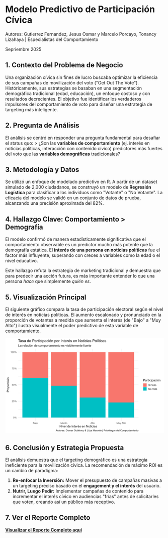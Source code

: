 # Modelo Predictivo de Participación Cívica

Autores: Gutierrez Fernandez, Jesus Osmar y Marcelo Porcayo, Tonancy Lizahaya \| Especialistas del Comportamiento

Sepriembre 2025

## 1. Contexto del Problema de Negocio

Una organización cívica sin fines de lucro buscaba optimizar la eficiencia de sus campañas de movilización del voto ("Get Out The Vote"). Históricamente, sus estrategias se basaban en una segmentación demográfica tradicional (edad, educación), un enfoque costoso y con resultados decrecientes. El objetivo fue identificar los verdaderos impulsores del comportamiento de voto para diseñar una estrategia de targeting más inteligente.

## 2. Pregunta de Análisis

El análisis se centró en responder una pregunta fundamental para desafiar el status quo: \> ¿Son las **variables de comportamiento** (ej. interés en noticias políticas, interacción con contenido cívico) predictores más fuertes del voto que las **variables demográficas** tradicionales?

## 3. Metodología y Datos

Se utilizó un enfoque de modelado predictivo en R. A partir de un dataset simulado de 2,000 ciudadanos, se construyó un modelo de **Regresión Logística** para clasificar a los individuos como "Votante" o "No Votante". La eficacia del modelo se validó en un conjunto de datos de prueba, alcanzando una precisión aproximada del 82%.

## 4. Hallazgo Clave: Comportamiento \> Demografía

El modelo confirmó de manera estadísticamente significativa que el comportamiento observable es un predictor mucho más potente que la demografía estática. El **interés de una persona en noticias políticas** fue el factor más influyente, superando con creces a variables como la edad o el nivel educativo.

Este hallazgo refuta la estrategia de marketing tradicional y demuestra que para predecir una acción futura, es más importante entender lo que una persona *hace* que simplemente *quién es*.

## 5. Visualización Principal

El siguiente gráfico compara la tasa de participación electoral según el nivel de interés en noticias políticas. El aumento escalonado y pronunciado en la proporción de votantes a medida que aumenta el interés (de "Bajo" a "Muy Alto") ilustra visualmente el poder predictivo de esta variable de comportamiento.

![Tasa de Participación por Interés en Noticias Políticas](docs/participacion_por_interes.png)

## 6. Conclusión y Estrategia Propuesta

El análisis demuestra que el targeting demográfico es una estrategia ineficiente para la movilización cívica. La recomendación de máximo ROI es un cambio de paradigma:

1.  **Re-enfocar la Inversión:** Mover el presupuesto de campañas masivas a un targeting preciso basado en el **engagement y el interés** del usuario.
2.  **Nutrir, Luego Pedir:** Implementar campañas de contenido para incrementar el interés cívico en audiencias "frías" antes de solicitarles que voten, creando así un público más receptivo.

## 7. Ver el Reporte  Completo

**[Visualizar el Reporte Completo aquí](https://psicosmarg.github.io/MODELO-PARTICIPACION-CIVICA-2025/)**